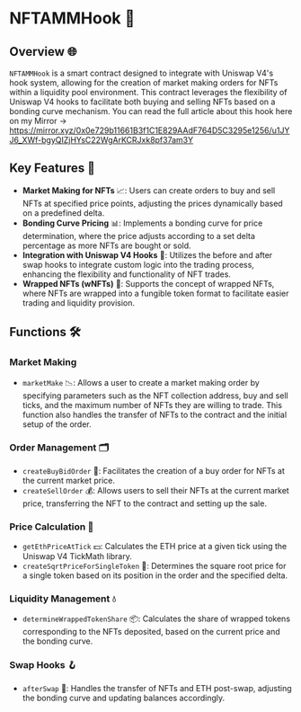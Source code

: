 # NFTAMMHook 📜

## Overview 🌐
`NFTAMMHook` is a smart contract designed to integrate with Uniswap V4's hook system, allowing for the creation of market making orders for NFTs within a liquidity pool environment. This contract leverages the flexibility of Uniswap V4 hooks to facilitate both buying and selling NFTs based on a bonding curve mechanism.
You can read the full article about this hook here on my Mirror -> https://mirror.xyz/0x0e729b11661B3f1C1E829AAdF764D5C3295e1256/u1JYJ6_XWf-bgyQIZjHYsC22WgArKCRJxk8pf37am3Y

## Key Features 🌟

- **Market Making for NFTs** 📈: Users can create orders to buy and sell NFTs at specified price points, adjusting the prices dynamically based on a predefined delta.
- **Bonding Curve Pricing** 📊: Implements a bonding curve for price determination, where the price adjusts according to a set delta percentage as more NFTs are bought or sold.
- **Integration with Uniswap V4 Hooks** 🔗: Utilizes the before and after swap hooks to integrate custom logic into the trading process, enhancing the flexibility and functionality of NFT trades.
- **Wrapped NFTs (wNFTs)** 🎁: Supports the concept of wrapped NFTs, where NFTs are wrapped into a fungible token format to facilitate easier trading and liquidity provision.

## Functions 🛠️

### Market Making
- `marketMake` 📉: Allows a user to create a market making order by specifying parameters such as the NFT collection address, buy and sell ticks, and the maximum number of NFTs they are willing to trade. This function also handles the transfer of NFTs to the contract and the initial setup of the order.

### Order Management 🗂️
- `createBuyBidOrder` 🛒: Facilitates the creation of a buy order for NFTs at the current market price.
- `createSellOrder` 💰: Allows users to sell their NFTs at the current market price, transferring the NFT to the contract and setting up the sale.

### Price Calculation 🧮
- `getEthPriceAtTick` 💵: Calculates the ETH price at a given tick using the Uniswap V4 TickMath library.
- `createSqrtPriceForSingleToken` 🔢: Determines the square root price for a single token based on its position in the order and the specified delta.

### Liquidity Management 💧
- `determineWrappedTokenShare` 📦: Calculates the share of wrapped tokens corresponding to the NFTs deposited, based on the current price and the bonding curve.

### Swap Hooks 🪝
- `afterSwap` 🔄: Handles the transfer of NFTs and ETH post-swap, adjusting the bonding curve and updating balances accordingly.
